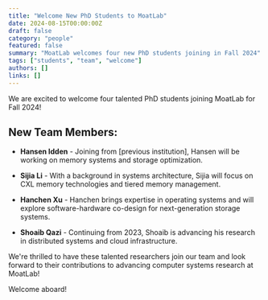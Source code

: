 ```yaml
---
title: "Welcome New PhD Students to MoatLab"
date: 2024-08-15T00:00:00Z
draft: false
category: "people"
featured: false
summary: "MoatLab welcomes four new PhD students joining in Fall 2024"
tags: ["students", "team", "welcome"]
authors: []
links: []
---
```


We are excited to welcome four talented PhD students joining MoatLab for Fall 2024!

## New Team Members:

- **Hansen Idden** - Joining from [previous institution], Hansen will be working on memory systems and storage optimization.

- **Sijia Li** - With a background in systems architecture, Sijia will focus on CXL memory technologies and tiered memory management.

- **Hanchen Xu** - Hanchen brings expertise in operating systems and will explore software-hardware co-design for next-generation storage systems.

- **Shoaib Qazi** - Continuing from 2023, Shoaib is advancing his research in distributed systems and cloud infrastructure.

We're thrilled to have these talented researchers join our team and look forward to their contributions to advancing computer systems research at MoatLab!

Welcome aboard!